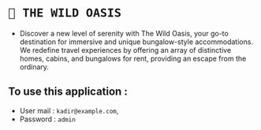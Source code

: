 # `🌲 THE WILD OASIS`
* Discover a new level of serenity with The Wild Oasis, your go-to destination for immersive and unique bungalow-style accommodations. We redefine travel experiences by offering an array of distinctive homes, cabins, and bungalows for rent, providing an escape from the ordinary.

## To use this application :

* User mail : `kadir@example.com`,
* Password : `admin`
